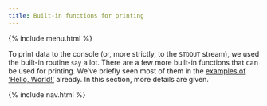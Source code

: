 ```yaml
---
title: Built-in functions for printing
---
```


{% include menu.html %}

To print data to the console (or, more strictly, to the `STDOUT` stream), we used the built-in routine `say` a lot. There are a few more built-in functions that can be used for printing. We’ve briefly seen most of them in the [examples of ‘Hello, World!’](/essentials/hello-world) already. In this section, more details are given.

{% include nav.html %}
